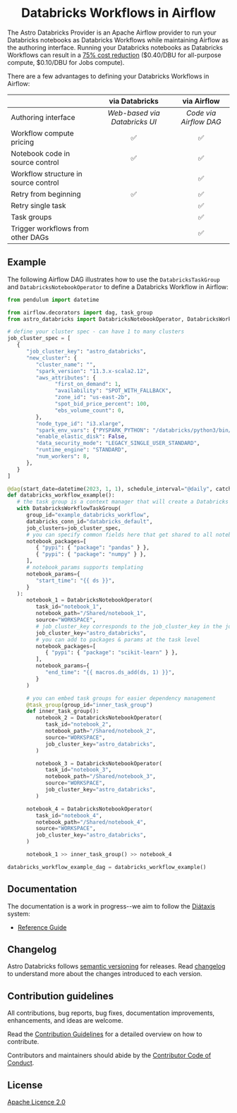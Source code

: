 <h1 align="center">
  Databricks Workflows in Airflow
</h1>

The Astro Databricks Provider is an Apache Airflow provider to run your Databricks notebooks as Databricks Workflows while maintaining Airflow as the authoring interface. Running your Databricks notebooks as Databricks Workflows can result in a [75% cost reduction](https://www.databricks.com/product/aws-pricing) ($0.40/DBU for all-purpose compute, $0.10/DBU for Jobs compute).

There are a few advantages to defining your Databricks Workflows in Airflow:

|                                      |        via Databricks         |      via Airflow       |
| :----------------------------------- | :---------------------------: | :--------------------: |
| Authoring interface                  | _Web-based via Databricks UI_ | _Code via Airflow DAG_ |
| Workflow compute pricing             |              ✅               |           ✅           |
| Notebook code in source control      |              ✅               |           ✅           |
| Workflow structure in source control |                               |           ✅           |
| Retry from beginning                 |              ✅               |           ✅           |
| Retry single task                    |                               |           ✅           |
| Task groups                          |                               |           ✅           |
| Trigger workflows from other DAGs    |                               |           ✅           |

## Example

The following Airflow DAG illustrates how to use the `DatabricksTaskGroup` and `DatabricksNotebookOperator` to define a Databricks Workflow in Airflow:

```python
from pendulum import datetime

from airflow.decorators import dag, task_group
from astro_databricks import DatabricksNotebookOperator, DatabricksWorkflowTaskGroup

# define your cluster spec - can have 1 to many clusters
job_cluster_spec = [
   {
      "job_cluster_key": "astro_databricks",
      "new_cluster": {
         "cluster_name": "",
         "spark_version": "11.3.x-scala2.12",
         "aws_attributes": {
               "first_on_demand": 1,
               "availability": "SPOT_WITH_FALLBACK",
               "zone_id": "us-east-2b",
               "spot_bid_price_percent": 100,
               "ebs_volume_count": 0,
         },
         "node_type_id": "i3.xlarge",
         "spark_env_vars": {"PYSPARK_PYTHON": "/databricks/python3/bin/python3"},
         "enable_elastic_disk": False,
         "data_security_mode": "LEGACY_SINGLE_USER_STANDARD",
         "runtime_engine": "STANDARD",
         "num_workers": 8,
      },
   }
]

@dag(start_date=datetime(2023, 1, 1), schedule_interval="@daily", catchup=False)
def databricks_workflow_example():
   # the task group is a context manager that will create a Databricks Workflow
   with DatabricksWorkflowTaskGroup(
      group_id="example_databricks_workflow",
      databricks_conn_id="databricks_default",
      job_clusters=job_cluster_spec,
      # you can specify common fields here that get shared to all notebooks
      notebook_packages=[
         { "pypi": { "package": "pandas" } },
         { "pypi": { "package": "numpy" } },
      ],
      # notebook_params supports templating
      notebook_params={
         "start_time": "{{ ds }}",
      }
   ):
      notebook_1 = DatabricksNotebookOperator(
         task_id="notebook_1",
         notebook_path="/Shared/notebook_1",
         source="WORKSPACE",
         # job_cluster_key corresponds to the job_cluster_key in the job_cluster_spec
         job_cluster_key="astro_databricks",
         # you can add to packages & params at the task level
         notebook_packages=[
            { "pypi": { "package": "scikit-learn" } },
         ],
         notebook_params={
            "end_time": "{{ macros.ds_add(ds, 1) }}",
         }
      )

      # you can embed task groups for easier dependency management
      @task_group(group_id="inner_task_group")
      def inner_task_group():
         notebook_2 = DatabricksNotebookOperator(
            task_id="notebook_2",
            notebook_path="/Shared/notebook_2",
            source="WORKSPACE",
            job_cluster_key="astro_databricks",
         )

         notebook_3 = DatabricksNotebookOperator(
            task_id="notebook_3",
            notebook_path="/Shared/notebook_3",
            source="WORKSPACE",
            job_cluster_key="astro_databricks",
         )

      notebook_4 = DatabricksNotebookOperator(
         task_id="notebook_4",
         notebook_path="/Shared/notebook_4",
         source="WORKSPACE",
         job_cluster_key="astro_databricks",
      )

      notebook_1 >> inner_task_group() >> notebook_4

databricks_workflow_example_dag = databricks_workflow_example()
```

## Documentation

The documentation is a work in progress--we aim to follow the [Diátaxis](https://diataxis.fr/) system:

- [Reference Guide](https://astronomer.github.io/astro-provider-databricks/)

## Changelog

Astro Databricks follows [semantic versioning](https://semver.org/) for releases. Read [changelog](CHANGELOG.rst) to understand more about the changes introduced to each version.

## Contribution guidelines

All contributions, bug reports, bug fixes, documentation improvements, enhancements, and ideas are welcome.

Read the [Contribution Guidelines](docs/contributing.rst) for a detailed overview on how to contribute.

Contributors and maintainers should abide by the [Contributor Code of Conduct](CODE_OF_CONDUCT.md).

## License

[Apache Licence 2.0](LICENSE)
